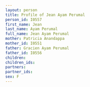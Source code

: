 ```yaml
---
layout: person
title: Profile of Jean Ayam Perumal
person_id: I0557
first_name: Jean
last_name: Ayam Perumal
full_name: Jean Ayam Perumal
mother: Patricia Anandappa
mother_id: I0551
father: Gracien Ayam Perumal
father_id: I0556
children:
children_ids:
partners:
partner_ids:
sex: F
---
```


